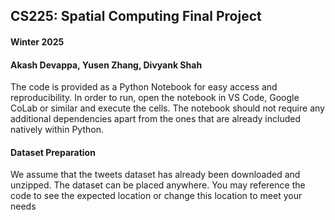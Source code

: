 ## CS225: Spatial Computing Final Project

#### Winter 2025

#### Akash Devappa, Yusen Zhang, Divyank Shah

The code is provided as a Python Notebook for easy access and reproducibility. In order to run, open the notebook in VS Code, Google CoLab or similar and execute the cells. The notebook should not require any additional dependencies apart from the ones that are already included natively within Python.

#### Dataset Preparation

We assume that the tweets dataset has already been downloaded and unzipped. The dataset can be placed anywhere. You may reference the code to see the expected location or change this location to meet your needs
